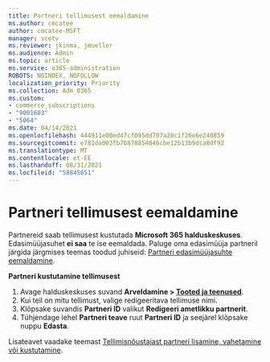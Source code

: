 ```yaml
---
title: Partneri tellimusest eemaldamine
ms.author: cmcatee
author: cmcatee-MSFT
manager: scotv
ms.reviewer: jkinma, jmueller
ms.audience: Admin
ms.topic: article
ms.service: o365-administration
ROBOTS: NOINDEX, NOFOLLOW
localization_priority: Priority
ms.collection: Adm_O365
ms.custom:
- commerce_subscriptions
- "9001683"
- "5064"
ms.date: 04/14/2021
ms.openlocfilehash: 444911e00ed47cf095dd707a20c1f26e6e240859
ms.sourcegitcommit: e781da003fb7b878854846cbe12b13b9dca8df92
ms.translationtype: MT
ms.contentlocale: et-EE
ms.lasthandoff: 08/31/2021
ms.locfileid: "58845651"
---
```

# <a name="remove-a-partner-from-a-subscription"></a>Partneri tellimusest eemaldamine

Partnereid saab tellimusest kustutada **Microsoft 365 halduskeskuses**. Edasimüüjasuhet **ei saa** te ise eemaldada. Paluge oma edasimüüja partneril järgida järgmises teemas toodud juhiseid: [Partneri edasimüüjasuhte eemaldamine](https://docs.microsoft.com/partner-center/remove-a-relationship).

**Partneri kustutamine tellimusest**

1. Avage halduskeskuses suvand **Arveldamine > [Tooted ja teenused](https://go.microsoft.com/fwlink/p/?linkid=842054)**.
2. Kui teil on mitu tellimust, valige redigeeritava tellimuse nimi.
3. Klõpsake suvandis **Partneri ID** valikut **Redigeeri ametlikku partnerit**.
4. Tühjendage lehel **Partneri teave** ruut **Partneri ID** ja seejärel klõpsake nuppu **Edasta**.

Lisateavet vaadake teemast [Tellimisnõustajast partneri lisamine, vahetamine või kustutamine](https://docs.microsoft.com/microsoft-365/admin/misc/add-partner?view=o365-worldwide).
